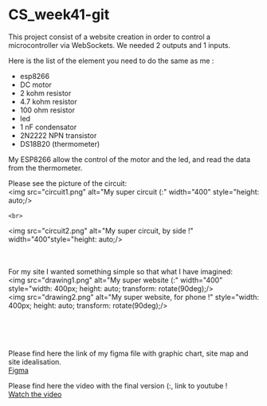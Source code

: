# CS_week41-git

This project consist of a website creation in order to control a microcontroller via WebSockets.
We needed 2 outputs and 1 inputs. 

Here is the list of the element you need to do the same as me :
- esp8266
- DC motor
- 2 kohm resistor
- 4.7 kohm resistor
- 100 ohm resistor
- led
- 1 nF condensator
- 2N2222 NPN transistor
- DS18B20 (thermometer)

My ESP8266 allow the control of the motor and the led, and read the data from the thermometer.

Please see the picture of the circuit: <br> 
  <img src="circuit1.png" alt="My super circuit (:" width="400" style="height: auto;/>

    <br> 
 <img src="circuit2.png" alt="My super circuit, by side !" width="400"style="height: auto;/>
<br> 
  <br> 
<br> 

For my site I wanted something simple so that what I have imagined: <br> 
  <img src="drawing1.png" alt="My super website (:" width="400" style="width: 400px; height: auto; transform: rotate(90deg);/><br> 
  <img src="drawing2.png" alt="My super website, for phone !" style="width: 400px; height: auto; transform: rotate(90deg);/>

<br> 
<br> 
<br> 

Please find here the link of my figma file with graphic chart, site map and site idealisation.
<br> 
[Figma](https://www.figma.com/design/Lt0ygBrPFi1SfbUWPDrDdS/webworkshop_cs_wk41?node-id=0-1&t=xhVR3v7xTgCsAmBN-1)


Please find here the video with the final version (:, link to youtube ! <br> 
[Watch the video](https://youtu.be/f8r0Wz3r05c)

